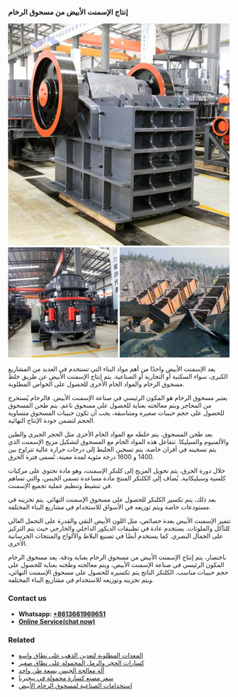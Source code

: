 <h3>إنتاج الإسمنت الأبيض من مسحوق الرخام</h3><img src='1701746529.jpg' alt=''><p>يعد الإسمنت الأبيض واحدًا من أهم مواد البناء التي تستخدم في العديد من المشاريع الكبرى، سواء السكنية أو التجارية أو الصناعية. يتم إنتاج الإسمنت الأبيض عن طريق خلط مسحوق الرخام والمواد الخام الأخرى للحصول على الخواص المطلوبة.</p><p>يعتبر مسحوق الرخام هو المكون الرئيسي في صناعة الإسمنت الأبيض. فالرخام يُستخرج من المحاجر ويتم معالجته بعناية للحصول على مسحوق ناعم. يتم طحن المسحوق للحصول على حجم حبيبات صغيرة ومتناسقة، يجب أن تكون حبيبات المسحوق متساوية الحجم لتضمن جودة الإنتاج النهائية.</p><p>بعد طحن المسحوق، يتم خلطه مع المواد الخام الأخرى مثل الحجر الجيري والطين والألمنيوم والسيليكا. تتفاعل هذه المواد الخام مع المسحوق لتشكيل مزيج الإسمنت الذي يتم تسخينه في أفران خاصة. يتم تسخين الخليط إلى درجات حرارة عالية تتراوح بين 1400 و 1600 درجة مئوية لمدة معينة، تُسمى فترة الحرق.</p><p>خلال دورة الحرق، يتم تحويل المزيج إلى كلنكر الإسمنت، وهو مادة تحتوي على مركبات كلسية وسيليكاتية. يُضاف إلى الكلنكر المنتج مادة مساعدة تسمى الجبس، والتي تساهم في تنشيط وتنظيم عملية تجميع الإسمنت.</p><p>بعد ذلك، يتم تكسير الكلنكر للحصول على مسحوق الإسمنت النهائي. يتم تخزينه في مستودعات خاصة ويتم توزيعه في الأسواق للاستخدام في مشاريع البناء المختلفة.</p><p>تتميز الإسمنت الأبيض بعدة خصائص، مثل اللون الأبيض النقي والقدرة على التحمل العالي للتآكل والملوثات. يستخدم عادة في تطبيقات الديكور الداخلي والخارجي حيث يتم التركيز على الجمال البصري. كما يستخدم أيضًا في تصنيع البلاط والألواح والمنتجات الخرسانية الأخرى.</p><p>باختصار، يتم إنتاج الإسمنت الأبيض من مسحوق الرخام بعناية ودقة. يعد مسحوق الرخام المكون الرئيسي في صناعة الإسمنت الأبيض، ويتم معالجته وطحنه بعناية للحصول على حجم حبيبات مناسب. الكلنكر الناتج يتم تكسيره للحصول على مسحوق الإسمنت النهائي، ويتم تخزينه وتوزيعه للاستخدام في مشاريع البناء المختلفة.</p><h3>Contact us</h3><ul><li><strong>Whatsapp:&nbsp;<a href="https://wa.me/8613661969651">+8613661969651</a></strong></li><li><a href="https://swt.shibang-china.com/?git&amp;zhl&amp;إنتاج الإسمنت الأبيض من مسحوق الرخام"><strong>Online Service(chat now)</strong></a></li></ul><h3>Related</h3><ul><li><a href='المعدات المطلوبة لتعدين الذهب على نطاق واسع.md'>المعدات المطلوبة لتعدين الذهب على نطاق واسع</a></li><li><a href='كسارات الحجر والرمل المحمولة على نطاق صغير.md'>كسارات الحجر والرمل المحمولة على نطاق صغير</a></li><li><a href='آلة معالجة الجبس بسعة طن واحد.md'>آلة معالجة الجبس بسعة طن واحد</a></li><li><a href='سعر مصنع كسارة محمولة في نيجيريا.md'>سعر مصنع كسارة محمولة في نيجيريا</a></li><li><a href='استخدامات الصناعية لمسحوق الرخام الأبيض.md'>استخدامات الصناعية لمسحوق الرخام الأبيض</a></li></ul>